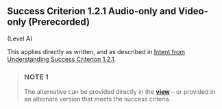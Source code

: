 ## Success Criterion 1.2.1 Audio-only and Video-only (Prerecorded)

(Level A)

This applies directly as written, and as described in [Intent from Understanding Success Criterion 1.2.1](https://www.w3.org/WAI/WCAG22/Understanding/audio-only-and-video-only-prerecorded#intent).

> ### NOTE 1
> The alternative can be provided directly in the **[view](https://www.w3.org/TR/wcag-3.0/#dfn-views)** – or provided in an alternate version that meets the success criteria.

